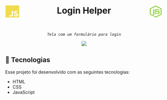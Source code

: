 <h1 align="center"><img align="left" height="40" width="45" src="https://github.com/devicons/devicon/blob/master/icons/javascript/javascript-plain.svg">
Login Helper<img align="right" height="40" width="45" src="https://github.com/devicons/devicon/blob/master/icons/nodejs/nodejs-original.svg"></h1>
<br>


 <div align="center">

   <cite align="center"><i>`Tela com um formulário para login`</i></cite>

</div>






<p align="center">
<img src="http://img.shields.io/static/v1?label=STATUS&message=CONCLUIDO&color=blue&style=for-the-badge"/>
</p>



## 🚀 Tecnologias

Esse projeto foi desenvolvido com as seguintes tecnologias:

- HTML
- CSS
- JavaScript

